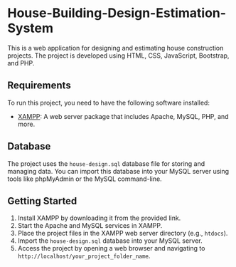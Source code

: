 # House-Building-Design-Estimation-System

This is a web application for designing and estimating house construction projects. The project is developed using HTML, CSS, JavaScript, Bootstrap, and PHP.

## Requirements

To run this project, you need to have the following software installed:

- [XAMPP](https://www.apachefriends.org/index.html): A web server package that includes Apache, MySQL, PHP, and more.

## Database

The project uses the `house-design.sql` database file for storing and managing data. You can import this database into your MySQL server using tools like phpMyAdmin or the MySQL command-line.

## Getting Started

1. Install XAMPP by downloading it from the provided link.
2. Start the Apache and MySQL services in XAMPP.
3. Place the project files in the XAMPP web server directory (e.g., `htdocs`).
4. Import the `house-design.sql` database into your MySQL server.
5. Access the project by opening a web browser and navigating to `http://localhost/your_project_folder_name`.

